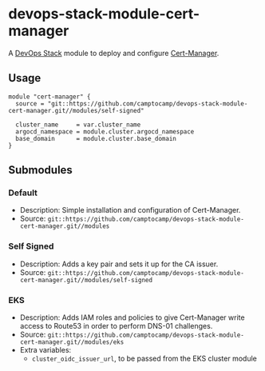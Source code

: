 # devops-stack-module-cert-manager

A [DevOps Stack](https://devops-stack.io) module to deploy and configure [Cert-Manager](https://cert-manager.io).


## Usage

```hcl
module "cert-manager" {
  source = "git::https://github.com/camptocamp/devops-stack-module-cert-manager.git//modules/self-signed"

  cluster_name     = var.cluster_name
  argocd_namespace = module.cluster.argocd_namespace
  base_domain      = module.cluster.base_domain
}
```

## Submodules

### Default

- Description: Simple installation and configuration of Cert-Manager.
- Source: `git::https://github.com/camptocamp/devops-stack-module-cert-manager.git//modules`


### Self Signed

- Description: Adds a key pair and sets it up for the CA issuer.
- Source: `git::https://github.com/camptocamp/devops-stack-module-cert-manager.git//modules/self-signed`


### EKS

- Description: Adds IAM roles and policies to give Cert-Manager write access to
  Route53 in order to perform DNS-01 challenges.
- Source: `git::https://github.com/camptocamp/devops-stack-module-cert-manager.git//modules/eks`
- Extra variables:
   - `cluster_oidc_issuer_url`, to be passed from the EKS cluster module
